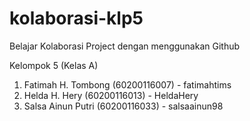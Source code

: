 # kolaborasi-klp5
Belajar Kolaborasi Project dengan menggunakan Github

Kelompok 5 (Kelas A)
1. Fatimah H. Tombong (60200116007) - fatimahtims
2. Helda H. Hery (60200116013) - HeldaHery
3. Salsa Ainun Putri (60200116033) - salsaainun98
